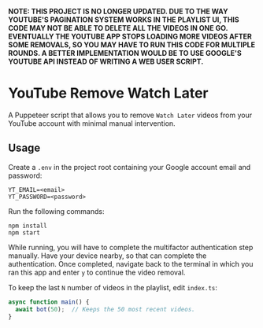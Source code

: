 <b>NOTE: THIS PROJECT IS NO LONGER UPDATED. DUE TO THE WAY YOUTUBE'S PAGINATION SYSTEM WORKS IN THE PLAYLIST UI, THIS CODE MAY NOT BE ABLE TO DELETE ALL THE VIDEOS IN 
ONE GO. EVENTUALLY THE YOUTUBE APP STOPS LOADING MORE VIDEOS AFTER SOME REMOVALS, SO YOU MAY HAVE TO RUN THIS CODE FOR MULTIPLE ROUNDS. A BETTER IMPLEMENTATION 
WOULD BE TO USE GOOGLE'S YOUTUBE API INSTEAD OF WRITING A WEB USER SCRIPT.</b>


# YouTube Remove Watch Later

A Puppeteer script that allows you to remove `Watch Later` videos from your YouTube account with minimal manual intervention.

## Usage

Create a `.env` in the project root containing your Google account email and password:

```env
YT_EMAIL=<email>
YT_PASSWORD=<password>
```

Run the following commands:

```
npm install
npm start
```

While running, you will have to complete the multifactor authentication step manually. Have your device nearby, so that can complete the authentication. Once
completed, navigate back to the terminal in which you ran this app and enter `y` to continue the video removal.

To keep the last `N` number of videos in the playlist, edit `index.ts`:

```ts
async function main() {
  await bot(50);  // Keeps the 50 most recent videos.
}
```
